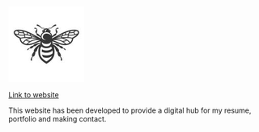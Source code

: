 ![Rick Atherton Logo](assets/images/logo_150x150.jpeg)

[Link to website](https://rickofmanc.github.io/resume/)

This website has been developed to provide a digital hub for my resume, portfolio and making contact. 
